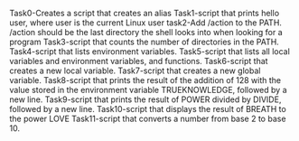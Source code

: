 Task0-Creates a script that creates an alias
Task1-script that prints hello user, where user is the current Linux user
task2-Add /action to the PATH. /action should be the last directory the shell looks into when looking for a program
Task3-script that counts the number of directories in the PATH.
Task4-script that lists environment variables.
Task5-script that lists all local variables and environment variables, and functions.
Task6-script that creates a new local variable.
Task7-script that creates a new global variable.
Task8-script that prints the result of the addition of 128 with the value stored in the environment variable TRUEKNOWLEDGE, followed by a new line.
Task9-script that prints the result of POWER divided by DIVIDE, followed by a new line.
Task10-script that displays the result of BREATH to the power LOVE
Task11-script that converts a number from base 2 to base 10.
